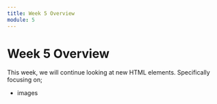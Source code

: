 ```yaml
---
title: Week 5 Overview
module: 5
---
```


# Week 5 Overview

This week, we will continue looking at new HTML elements. Specifically focusing on;

- images
